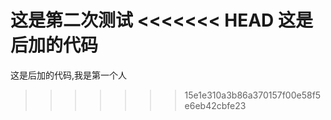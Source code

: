 这是第二次测试
<<<<<<< HEAD
这是后加的代码
=======
这是后加的代码,我是第一个人
>>>>>>> 15e1e310a3b86a370157f00e58f5e6eb42cbfe23
